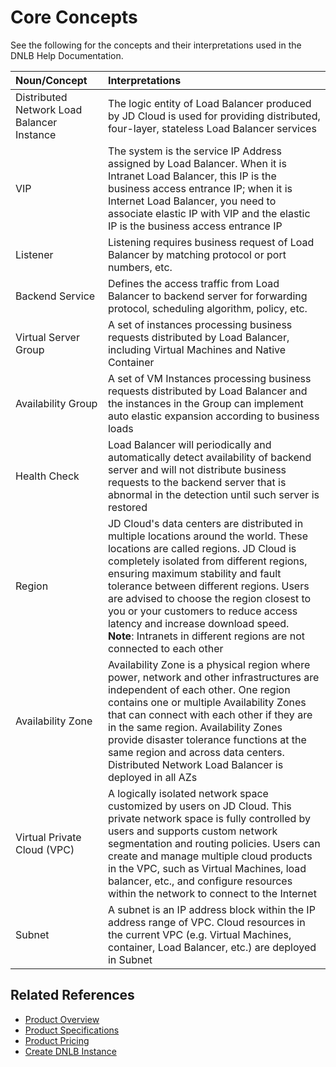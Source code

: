 # Core Concepts
See the following for the concepts and their interpretations used in the DNLB Help Documentation.

| Noun/Concept | Interpretations |
| :- | :- |
| Distributed Network Load Balancer Instance | The logic entity of Load Balancer produced by JD Cloud is used for providing distributed, four-layer, stateless Load Balancer services|
| VIP | The system is the service IP Address assigned by Load Balancer. When it is Intranet Load Balancer, this IP is the business access entrance IP; when it is Internet Load Balancer, you need to associate elastic IP with VIP and the elastic IP is the business access entrance IP|
| Listener | Listening requires business request of Load Balancer by matching protocol or port numbers, etc.|
| Backend Service | Defines the access traffic from Load Balancer to backend server for forwarding protocol, scheduling algorithm, policy, etc.|
| Virtual Server Group |A set of instances processing business requests distributed by Load Balancer, including Virtual Machines and Native Container|
|Availability Group|A set of VM Instances processing business requests distributed by Load Balancer and the instances in the Group can implement auto elastic expansion according to business loads|
| Health Check | Load Balancer will periodically and automatically detect availability of backend server and will not distribute business requests to the backend server that is abnormal in the detection until such server is restored|
| Region | JD Cloud's data centers are distributed in multiple locations around the world. These locations are called regions. JD Cloud is completely isolated from different regions, ensuring maximum stability and fault tolerance between different regions. Users are advised to choose the region closest to you or your customers to reduce access latency and increase download speed. <br /> **Note**: Intranets in different regions are not connected to each other|
| Availability Zone | Availability Zone is a physical region where power, network and other infrastructures are independent of each other. One region contains one or multiple Availability Zones that can connect with each other if they are in the same region. Availability Zones provide disaster tolerance functions at the same region and across data centers. Distributed Network Load Balancer is deployed in all AZs|
| Virtual Private Cloud (VPC) | A logically isolated network space customized by users on JD Cloud. This private network space is fully controlled by users and supports custom network segmentation and routing policies. Users can create and manage multiple cloud products in the VPC, such as Virtual Machines, load balancer, etc., and configure resources within the network to connect to the Internet |
| Subnet | A subnet is an IP address block within the IP address range of VPC. Cloud resources in the current VPC (e.g. Virtual Machines, container, Load Balancer, etc.) are deployed in Subnet|


## Related References

- [Product Overview](../Introduction/Product-Overview.md)
- [Product Specifications](../Introduction/Specifications.md)
- [Product Pricing](../Pricing/Billing-Overview.md)
- [Create DNLB Instance](../Getting-Started/Create-Instance.md)


